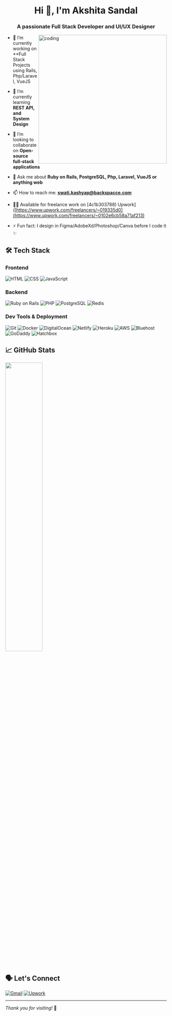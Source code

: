 <h1 align="center">Hi 👋, I'm Akshita Sandal</h1>
<h3 align="center">A passionate Full Stack Developer and UI/UX Designer</h3>

<img align="right" alt="coding" width="400" src="https://cdn.dribbble.com/users/1162077/screenshots/3848914/programmer.gif">

- 🔭 I’m currently working on **Full Stack Projects using Rails, Php/Laravel, VueJS 
  
- 🌱 I’m currently learning **REST API, and System Design**
  
- 👯 I’m looking to collaborate on **Open-source full-stack applications**
  
- 💬 Ask me about **Ruby on Rails, PostgreSQL, Php, Laravel, VueJS or anything web**
  
- 📫 How to reach me: **swati.kashyap@backspacce.com**
  
- 🧑‍💼 Available for freelance work on [4c1b303788)
  Upwork]([https://www.upwork.com/freelancers/~019335d0](https://www.upwork.com/freelancers/~0102e6cb58a71af213)
- ⚡ Fun fact: I design in Figma/AdobeXd/Photoshop/Canva before I code it ✨

## 🛠️ Tech Stack

### Frontend
![HTML](https://img.shields.io/badge/-HTML5-E34F26?style=flat-square&logo=html5&logoColor=white)
![CSS](https://img.shields.io/badge/-CSS3-1572B6?style=flat-square&logo=css3)
![JavaScript](https://img.shields.io/badge/-JavaScript-F7DF1E?style=flat-square&logo=javascript&logoColor=black)


### Backend
![Ruby on Rails](https://img.shields.io/badge/-Rails-CC0000?style=flat-square&logo=ruby-on-rails)
![PHP](https://img.shields.io/badge/-PHP-777BB4?style=flat-square&logo=php&logoColor=white)
![PostgreSQL](https://img.shields.io/badge/-PostgreSQL-336791?style=flat-square&logo=postgresql)
![Redis](https://img.shields.io/badge/-Redis-DC382D?style=flat-square&logo=redis)

### Dev Tools & Deployment
![Git](https://img.shields.io/badge/-Git-F05032?style=flat-square&logo=git)
![Docker](https://img.shields.io/badge/-Docker-2496ED?style=flat-square&logo=docker)
![DigitalOcean](https://img.shields.io/badge/-DigitalOcean-0080FF?style=flat-square&logo=digitalocean)
![Netlify](https://img.shields.io/badge/-Netlify-00C7B7?style=flat-square&logo=netlify)
![Heroku](https://img.shields.io/badge/-Heroku-430098?style=flat-square&logo=heroku&logoColor=white)
![AWS](https://img.shields.io/badge/-AWS-232F3E?style=flat-square&logo=amazon-aws&logoColor=white)
![Bluehost](https://img.shields.io/badge/-Bluehost-0082C9?style=flat-square&logo=bluehost&logoColor=white)
![GoDaddy](https://img.shields.io/badge/-GoDaddy-1BDB81?style=flat-square&logo=godaddy&logoColor=white)
![Hatchbox](https://img.shields.io/badge/-Hatchbox.io-E74C3C?style=flat-square&logo=rubyonrails&logoColor=white)

## 📈 GitHub Stats

<p align="left">
  <!-- <img src="https://github-readme-stats.vercel.app/api?username=akshitasandal1104&show_icons=true&theme=radical" width="48%" /> -->
  <img src="https://github-readme-streak-stats.herokuapp.com/?user=akshitasandal1104&theme=radical" width="48%" />
</p>


## 🗣 Let's Connect
[![Gmail](https://img.shields.io/badge/-Gmail-D14836?style=flat-square&logo=gmail&logoColor=white)](mailto:swati.kashyap@backspacce.com)
[![Upwork](https://img.shields.io/badge/-Upwork-6fda44?style=flat-square&logo=upwork&logoColor=white)]([https://www.upwork.com/freelancers/~019335d04c1b303788](https://www.upwork.com/freelancers/~0102e6cb58a71af213))

---

_Thank you for visiting!_ 🙏


